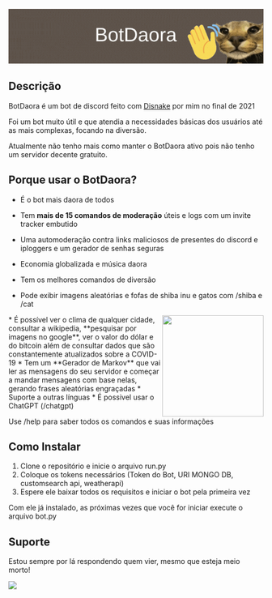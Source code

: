 ![BotDaora](BotDaora.gif)
## Descrição
BotDaora é um bot de discord feito com [Disnake](https://github.com/DisnakeDev/disnake) por mim no final de 2021

Foi um bot muito útil e que atendia a necessidades básicas dos usuários até as mais complexas, focando na diversão.

Atualmente não tenho mais como manter o BotDaora ativo pois não tenho um servidor decente gratuito.

## Porque usar o BotDaora?
* É o bot mais daora de todos
* Tem **mais de 15 comandos de moderação** úteis e logs com um invite tracker embutido
* Uma automoderação contra links maliciosos de presentes do discord e iploggers e um gerador de senhas seguras

* Economia globalizada e música daora
* Tem os melhores comandos de diversão
* Pode exibir imagens aleatórias e fofas de shiba inu e gatos com /shiba e /cat
<img align="right" width="200" height="200" src="media\caracal2.gif">
* É possível ver o clima de qualquer cidade, consultar a wikipedia, **pesquisar por imagens no google**, ver o valor do dólar e do bitcoin além de consultar dados que são constantemente atualizados sobre a COVID-19
* Tem um **Gerador de Markov** que vai ler as mensagens do seu servidor e começar a mandar mensagens com base nelas, gerando frases aleatórias engraçadas
* Suporte a outras línguas
* É possivel usar o ChatGPT (/chatgpt)


Use /help para saber todos os comandos e suas informações



## Como Instalar
1. Clone o repositório e inicie o arquivo run.py
2. Coloque os tokens necessários (Token do Bot, URI MONGO DB, customsearch api, weatherapi)
3. Espere ele baixar todos os requisitos e iniciar o bot pela primeira vez

Com ele já instalado, as próximas vezes que você for iniciar execute o arquivo bot.py

## Suporte
Estou sempre por lá respondendo quem vier, mesmo que esteja meio morto!

[![](https://dcbadge.limes.pink/api/server/https://discord.gg/6p5db3FEqb)](https://discord.gg/6p5db3FEqb)
